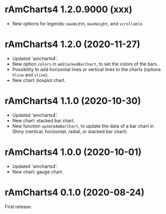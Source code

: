 # rAmCharts4 1.2.0.9000 (xxx)

* New options for legends: `maxWidth`, `maxHeight`, and `scrollable`.


# rAmCharts4 1.2.0 (2020-11-27)

* Updated 'amcharts4'.
* New option `colors` in `amStackedBarChart`, to set the colors of the bars.
* Possibility to add horizontal lines or vertical lines to the charts (options 
`hline` and `vline`).
* New chart: boxplot chart.


# rAmCharts4 1.1.0 (2020-10-30)

* Updated 'amcharts4'.
* New chart: stacked bar chart.
* New function `updateAmBarChart`, to update the data of a bar chart in Shiny 
(vertical, horizontal, radial, or stacked bar chart).


# rAmCharts4 1.0.0 (2020-10-01)

* Updated 'amcharts4'.
* New chart: gauge chart.


# rAmCharts4 0.1.0 (2020-08-24)

First release.
